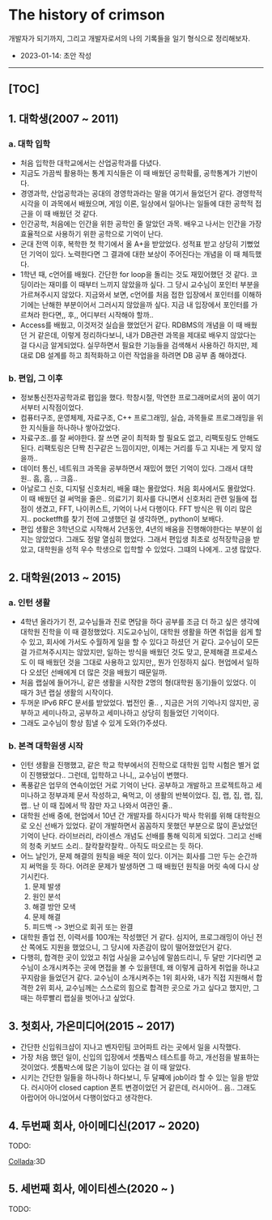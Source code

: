 # The history of crimson

개발자가 되기까지, 그리고 개발자로서의 나의 기록들을 일기 형식으로 정리해보자.

- 2023-01-14: 초안 작성

-----
[TOC]
-----

## 1. 대학생(2007 ~ 2011)

### a. 대학 입학

- 처음 입학한 대학교에서는 산업공학과를 다녔다.
- 지금도 가끔씩 활용하는 통계 지식들은 이 때 배웠던 공학확률, 공학통계가 기반이다.
- 경영과학, 산업공학과는 공대의 경영학과라는 말을 여기서 들었던거 같다.
  경영학적 시각을 이 과목에서 배웠으며, 게임 이론, 일상에서 일어나는 일들에 대한 공학적 접근을 이 때 배웠던 것 같다.
- 인간공학, 처음에는 인간을 위한 공학인 줄 알았던 과목. 배우고 나서는 인간을 가장 효율적으로 사용하기 위한 공학으로 기억이 난다.
- 군대 전역 이후, 복학한 첫 학기에서 올 A+을 받았었다. 성적표 받고 상당히 기뻤었던 기억이 있다.
  노력한다면 그 결과에 대한 보상이 주어진다는 개념을 이 때 체득했다.
- 1학년 때, c언어를 배웠다. 간단한 for loop을 돌리는 것도 재밌어했던 것 같다. 코딩이라는 재미를 이 때부터 느끼지 않았을까 싶다.
  그 당시 교수님이 포인터 부분을 가르쳐주시지 않았다. 지금와서 보면, c언어를 처음 접한 입장에서 포인터를 이해하기에는 난해한 부분이어서 그러시지 않았을까 싶다. 지금 내 입장에서 포인터를 가르쳐라 한다면,, 후,, 어디부터 시작해야 할까..
- Access를 배웠고, 이것저것 실습을 했었던거 같다. RDBMS의 개념을 이 때 배웠던 거 같은데, 이렇게 정리하다보니, 내가 DB관련 과목을 제대로 배우지 않았다는 걸 다시금 알게되었다. 실무하면서 필요한 기능들을 검색해서 사용하긴 하지만, 제대로 DB 설계를 하고 최적화하고 이런 작업을을 하려면 DB 공부 좀 해야겠다.

### b. 편입, 그 이후

- 정보통신전자공학과로 폅입을 했다. 학창시절, 막연한 프로그래머로서의 꿈이 여기서부터 시작점이었다.
- 컴퓨터구조, 운영체제, 자료구조, C++ 프로그래밍, 실습, 과목들로 프로그래밍을 위한 지식들을 하나하나 쌓아갔었다.
- 자료구조..를 잘 써야한다. 잘 쓰면 굳이 최적화 할 필요도 없고, 리팩토링도 안해도 된다. 리팩토링은 단짝 친구같은 느낌이지만, 이제는 거리를 두고 지내는 게 맞지 않을까..
- 데이터 통신, 네트워크 과목을 공부하면서 재밌어 했던 기억이 있다. 그래서 대학원.. 흠, 흠, .. 크흠..
- 아날로그 신호, 디지털 신호처리, 배울 떄는 몰랐었다. 처음 회사에서도 몰랐었다. 이 때 배웠던 걸 써먹을 줄은..
  의료기기 회사를 다니면서 신호처리 관련 일들에 접점이 생겼고, FFT, 나이퀴스트, 기억이 나서 다행이다. FFT 방식은 뭐 이리 많은 지.. pocketfft를 찾기 전에 고생했던 걸 생각하면,, python이 보배다.
- 편입 생활은 3학년으로 시작해서 2년동안, 4년의 배움을 진행해야한다는 부분이 쉽지는 않았었다.
  그래도 정말 열심히 했었다. 그래서 편입생 최초로 성적장학금을 받았고, 대학원을 성적 우수 학생으로 입학할 수 있었다.
  그떄의 나에게.. 고생 많았다.

## 2. 대학원(2013 ~ 2015)

### a. 인턴 생활

- 4학년 올라가기 전, 교수님들과 진로 면담을 하다 공부를 조금 더 하고 싶은 생각에 대학원 진학을 이 때 결정했었다. 지도교수님이, 대학원 생활을 하면 취업을 쉽게 할 수 있고, 회사에 가서도 수월하게 일을 할 수 있다고 하셨던 거 같다. 교수님이 모든 걸 가르쳐주시지는 않았지만, 일하는 방식을 배웠던 것도 맞고, 문제해결 프로세스도 이 때 배웠던 것을 그대로 사용하고 있지만,, 뭔가 인정하지 싫다. 현업에서 일하다 오셨던 선배에게 더 많은 것을 배웠기 때문일까.
- 처음 랩실에 들어가니, 같은 생활을 시작한 2명의 형(대학원 동기)들이 있었다. 이 때가 3년 랩실 생활의 시작이다.
- 두꺼운 IPv6 RFC 문서를 받았었다. 법전인 줄.. , 지금은 거의 기억나지 않지만, 공부하고 세미나하고, 공부하고 세미나하고 상당히 힘들었던 기억이다.
- 그래도 교수님이 항상 힘낼 수 있게 도와(?)주셨다.

### b. 본격 대학원생 시작

- 인턴 생활을 진행했고, 같은 학교 학부에서의 진학으로 대학원 입학 시험은 별거 없이 진행됐었다.. 그런데, 입학하고 나니,, 교수님이 변했다.
- 폭풍같은 업무의 연속이었던 거로 기억이 난다. 공부하고 개발하고 프로젝트하고 세미나하고 정부과제 문서 작성하고, 욕먹고, 이 생활의 반복이었다. 집, 랩, 집, 랩, 집, 랩.. 난 이 때 집에서 딱 잠만 자고 나와서 여관인 줄..
- 대학원 선배 중에, 현업에서 10년 간 개발자를 하시다가 박사 학위를 위해 대학원으로 오신 선배가 있었다. 같이 개발하면서 꼼꼼하지 못했던 부분으로 많이 혼났었던 기억이 난다. 라이브러리, 라이센스 개념도 선배를 통해 익히게 되었다. 그리고 선배의 청축 키보드 소리.. 찰칵찰칵찰칵.. 아직도 떠오르는 듯 하다.
- 어느 날인가, 문제 해결의 원칙을 배운 적이 있다. 이거는 회사를 그만 두는 순간까지 써먹을 듯 하다. 어려운 문제가 발생하면  그 때 배웠던 원칙을 머릿 속에 다시 상기시킨다.
  1. 문제 발생
  2. 원인 분석
  3. 해결 방안 모색
  4. 문제 해결
  5. 피드백 -> 3번으로 회귀 또는 완결
- 대학원 졸업 전, 이력서를 100개는 작성했던 거 같다. 심지어, 프로그래밍이 아닌 전산 쪽에도 지원을 했었으니, 그 당시에 자존감이 많이 떨어졌었던거 같다.
- 다행히, 합격한 곳이 있었고 취업 사실을 교수님에 말씀드리니, 두 달만 기다리면 교수님이 소개시켜주는 곳에 면접을 볼 수 있을텐데, 왜 이렇게 급하게 취업을 하냐고 꾸지람을 들었던거 같다. 교수님이 소개시켜주는 1위 회사와, 내가 직접 지원해서 합격한 2위 회사, 교수님께는 스스로의 힘으로 합격한 곳으로 가고 싶다고 했지만, 그 때는 하루빨리 랩실을 벗어나고 싶었다. 

## 3. 첫회사, 가온미디어(2015 ~ 2017)

- 간단한 신입워크샵이 지나고 벤자민팀 코어파트 라는 곳에서 일을 시작했다.
- 가장 처음 했던 일이, 신입의 입장에서 셋톱박스 테스트를 하고, 개선점을 발표하는 것이었다. 셋톱박스에 많은 기능이 있다는 걸 이 때 알았다.
- 시키는 간단한 일들을 하나하나 하다보니, 두 달쨰에 job이라 할 수 있는 일을 받았다. 러시아어 closed caption 폰트 변경이었던 거 같은데, 러시아어.. 음.. 그래도 아랍어어 아니었어서 다행이었다고 생각한다.

## 4. 두번째 회사, 아이메디신(2017 ~ 2020)

TODO:

[Collada](./Resource_readme/ALL_3D_Theta_Z20.dae):3D 



## 5. 세번째 회사, 에이티센스(2020 ~ )

TODO:
